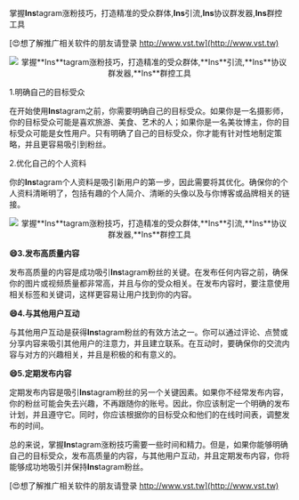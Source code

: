 掌握**Ins**tagram涨粉技巧，打造精准的受众群体,**Ins**引流,**Ins**协议群发器,**Ins**群控工具

[😍想了解推广相关软件的朋友请登录 http://www.vst.tw](http://www.vst.tw)

 <center><img src="https://vst.tw/MP4/tuiguang/png/6.png" alt="掌握**Ins**tagram涨粉技巧，打造精准的受众群体,**Ins**引流,**Ins**协议群发器,**Ins**群控工具"></center>

1.明确自己的目标受众

在开始使用**Ins**tagram之前，你需要明确自己的目标受众。如果你是一名摄影师，你的目标受众可能是喜欢旅游、美食、艺术的人；如果你是一名美妆博主，你的目标受众可能是女性用户。只有明确了自己的目标受众，你才能有针对性地制定策略，并且更容易吸引到粉丝。

2.优化自己的个人资料

你的**Ins**tagram个人资料是吸引新用户的第一步，因此需要将其优化。确保你的个人资料清晰明了，包括有趣的个人简介、清晰的头像以及与你博客或品牌相关的链接。

 <center><img src="https://vst.tw/MP4/tuiguang/png/2.png" alt="掌握**Ins**tagram涨粉技巧，打造精准的受众群体,**Ins**引流,**Ins**协议群发器,**Ins**群控工具"></center>

**😄3.发布高质量内容**

发布高质量的内容是成功吸引**Ins**tagram粉丝的关键。在发布任何内容之前，确保你的图片或视频质量都非常高，并且与你的受众相关。在发布内容时，要注意使用相关标签和关键词，这样更容易让用户找到你的内容。

**😄4.与其他用户互动**

与其他用户互动是获得**Ins**tagram粉丝的有效方法之一。你可以通过评论、点赞或分享内容来吸引其他用户的注意力，并且建立联系。在互动时，要确保你的交流内容与对方的兴趣相关，并且是积极的和有意义的。

**😄5.定期发布内容**

定期发布内容是吸引**Ins**tagram粉丝的另一个关键因素。如果你不经常发布内容，你的粉丝可能会失去兴趣，不再跟随你的账号。因此，你应该制定一个明确的发布计划，并且遵守它。同时，你应该根据你的目标受众和他们的在线时间表，调整发布的时间。

总的来说，掌握**Ins**tagram涨粉技巧需要一些时间和精力。但是，如果你能够明确自己的目标受众，发布高质量的内容，与其他用户互动，并且定期发布内容，你将能够成功地吸引并保持**Ins**tagram粉丝。

[😍想了解推广相关软件的朋友请登录 http://www.vst.tw](http://www.vst.tw)




